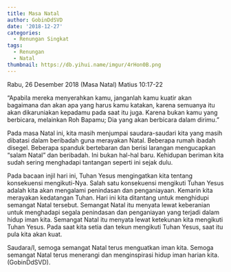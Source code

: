 ```yaml
---
title: Masa Natal
author: GobinDdSVD
date: '2018-12-27'
categories:
  - Renungan Singkat
tags:
  - Renungan
  - Natal
thumbnail: https://db.yihui.name/imgur/4rHon0B.png
---
```


Rabu, 26 Desember 2018 (Masa Natal)
Matius 10:17-22

“Apabila mereka menyerahkan kamu, janganlah kamu kuatir akan bagaimana dan akan apa yang harus kamu katakan, karena semuanya itu akan dikaruniakan kepadamu pada saat itu juga. Karena bukan kamu yang berbicara, melainkan Roh Bapamu; Dia yang akan berbicara dalam dirimu.”

Pada masa Natal ini, kita masih menjumpai saudara-saudari kita yang masih dibatasi dalam beribadah guna merayakan Natal. Beberapa rumah ibadah disegel. Beberapa spanduk bertebaran dan berisi larangan mengucapkan “salam Natal” dan beribadah. Ini bukan hal-hal baru. Kehidupan beriman kita sudah sering menghadapi tantangan seperti ini sejak dulu.

Pada bacaan injil hari ini, Tuhan Yesus mengingatkan kita tentang konsekuensi mengikuti-Nya. Salah satu konsekuensi mengikuti Tuhan Yesus adalah kita akan mengalami penindasan dan penganiayaan. Kemarin kita merayakan kedatangan Tuhan. Hari ini kita ditantang untuk menghidupi semangat Natal tersebut. Semangat Natal itu menyata lewat keberanian untuk menghadapi segala penindasan dan penganiayan yang terjadi dalam hidup iman kita. Semangat Natal itu menyata lewat ketekunan kita mengikuti Tuhan Yesus. Pada saat kita setia dan tekun mengikuti Tuhan Yesus, saat itu pula kita akan kuat.

Saudara/I, semoga semangat Natal terus menguatkan iman kita. Semoga semangat Natal terus menerangi dan menginspirasi hidup iman harian kita. (GobinDdSVD).
